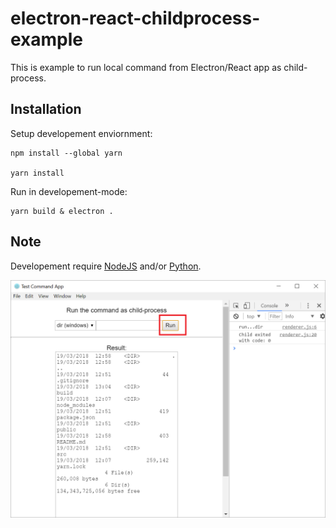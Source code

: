 # electron-react-childprocess-example
This is example to run local command from Electron/React app as child-process.

## Installation

Setup developement enviornment:

```
npm install --global yarn

yarn install
```
Run in developement-mode:

```
yarn build & electron .
```

## Note

Developement require [NodeJS](https://nodejs.org/en/) and/or [Python](https://www.python.org/). 

![Screenshot](screenshots/screen1.png)
